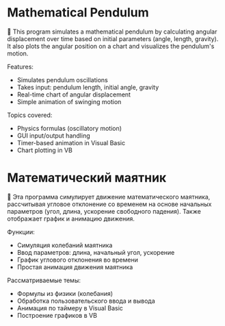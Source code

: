 # Mathematical Pendulum
📌 This program simulates a mathematical pendulum by calculating angular displacement over time based on initial parameters (angle, length, gravity). It also plots the angular position on a chart and visualizes the pendulum's motion.

Features:
- Simulates pendulum oscillations
- Takes input: pendulum length, initial angle, gravity
- Real-time chart of angular displacement
- Simple animation of swinging motion

Topics covered:
- Physics formulas (oscillatory motion)
- GUI input/output handling
- Timer-based animation in Visual Basic
- Chart plotting in VB
  
# Математический маятник
📌 Эта программа симулирует движение математического маятника, рассчитывая угловое отклонение со временем на основе начальных параметров (угол, длина, ускорение свободного падения). Также отображает график и анимацию движения.

Функции:
- Симуляция колебаний маятника
- Ввод параметров: длина, начальный угол, ускорение
- График углового отклонения во времени
- Простая анимация движения маятника

Рассматриваемые темы:
- Формулы из физики (колебания)
- Обработка пользовательского ввода и вывода
- Анимация по таймеру в Visual Basic
- Построение графиков в VB
